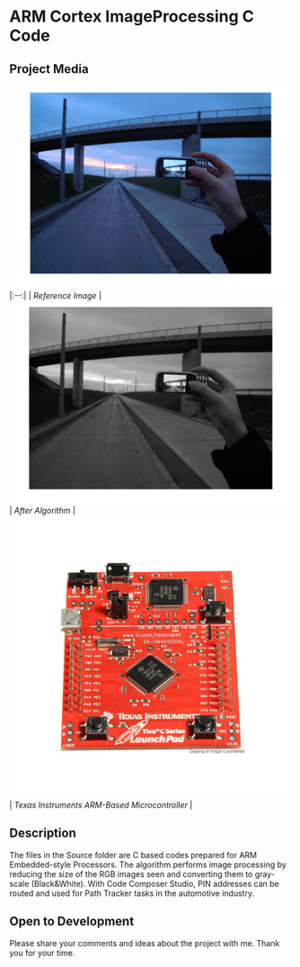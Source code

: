 # ARM Cortex ImageProcessing C Code


## Project Media
![Dxxxxx](https://github.com/omerfaruktekin13/ARM-Cortex-ImageProcessing-C-Code/blob/main/Media/reference_image.jpg "Deneme ")
|:--:|
| *Reference Image* |
![Dxxxxx](https://github.com/omerfaruktekin13/ARM-Cortex-ImageProcessing-C-Code/blob/main/Media/after_algorithm.jpg "Deneme ")
| *After Algorithm* |
![Dxxxxx](https://github.com/omerfaruktekin13/ARM-Cortex-ImageProcessing-C-Code/blob/main/Media/ArmCortex.jpg "Deneme ")
| *Texas Instruments ARM-Based Microcontroller* |

## Description
The files in the Source folder are C based codes prepared for ARM Embedded-style Processors. The algorithm performs image processing by reducing the size of the RGB images seen and converting them to gray-scale (Black&White). With Code Composer Studio, PIN addresses can be routed and used for Path Tracker tasks in the automotive industry.

## Open to Development
Please share your comments and ideas about the project with me. Thank you for your time.
